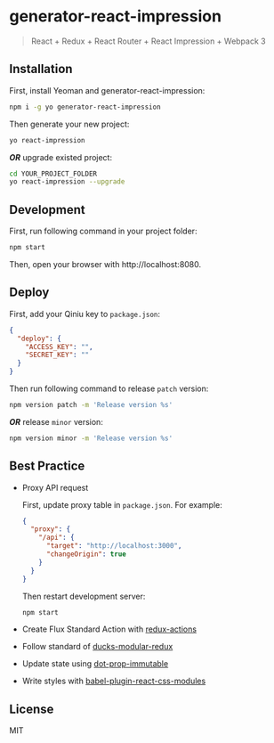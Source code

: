 # generator-react-impression

> React + Redux + React Router + React Impression + Webpack 3

## Installation

First, install Yeoman and generator-react-impression:

```bash
npm i -g yo generator-react-impression
```

Then generate your new project:

```bash
yo react-impression
```

**_OR_** upgrade existed project:

```bash
cd YOUR_PROJECT_FOLDER
yo react-impression --upgrade
```

## Development

First, run following command in your project folder:

```bash
npm start
```

Then, open your browser with http://localhost:8080.

## Deploy

First, add your Qiniu key to `package.json`:

```json
{
  "deploy": {
    "ACCESS_KEY": "",
    "SECRET_KEY": ""
  }
}
```

Then run following command to release `patch` version:

```bash
npm version patch -m 'Release version %s'
```

**_OR_** release `minor` version:

```bash
npm version minor -m 'Release version %s'
```

## Best Practice

* Proxy API request

  First, update proxy table in `package.json`. For example:

  ```json
  {
    "proxy": {
      "/api": {
        "target": "http://localhost:3000",
        "changeOrigin": true
      }
    }
  }
  ```

  Then restart development server:

  ```bash
  npm start
  ```

* Create Flux Standard Action with [redux-actions][redux-actions]
* Follow standard of [ducks-modular-redux][ducks-modular-redux]
* Update state using [dot-prop-immutable][dot-prop-immutable]
* Write styles with [babel-plugin-react-css-modules][babel-plugin-react-css-modules]

## License

MIT

[redux-actions]: https://github.com/acdlite/redux-actions
[ducks-modular-redux]: https://github.com/erikras/ducks-modular-redux
[dot-prop-immutable]: https://github.com/debitoor/dot-prop-immutable
[babel-plugin-react-css-modules]: https://github.com/gajus/babel-plugin-react-css-modules
